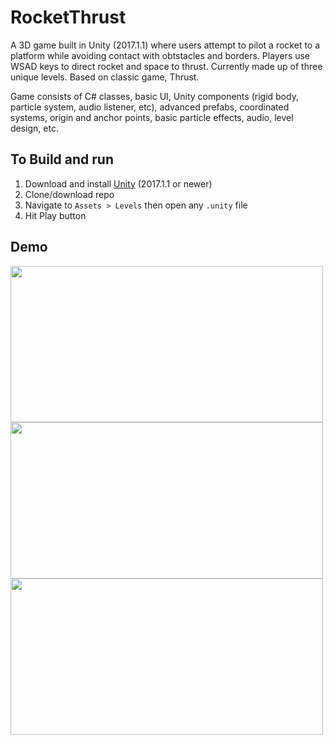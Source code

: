 # RocketThrust
A 3D game built in Unity (2017.1.1) where users attempt to pilot a rocket to a platform while avoiding contact with obtstacles and borders. Players use WSAD keys to direct rocket and space to thrust. Currently made up of three unique levels. Based on classic game, Thrust.

Game consists of C# classes, basic UI, Unity components (rigid body, particle system, audio listener, etc), advanced prefabs, coordinated systems, origin and anchor points, basic particle effects, audio, level design, etc.

## To Build and run

1. Download and install [Unity](https://unity3d.com/get-unity/download/archive?_ga=2.143266357.1615942277.1556738966-578585574.1553552858) (2017.1.1 or newer)
2. Clone/download repo
3. Navigate to `Assets > Levels` then open any `.unity` file
4. Hit Play button 

## Demo
<a href="https://imgflip.com/gif/3061hh"><img src="https://i.imgflip.com/3061hh.gif" width="500" height="250" /></a>
<a href="https://imgflip.com/gif/3063wt"><img src="https://i.imgflip.com/3063wt.gif" width="500" height="250" /></a>
<a href="https://imgflip.com/gif/3063zq"><img src="https://i.imgflip.com/3063zq.gif" width="500" height="250" /></a>
